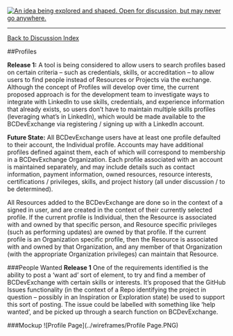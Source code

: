 <a rel="Inspiration" href="https://github.com/BCDevExchange/docs/blob/master/discussion/projectstates.md"><img alt="An idea being explored and shaped. Open for discussion, but may never go anywhere." style="border-width:0" src="http://bcdevexchange.org/badge/1.svg" title="An idea being explored and shaped. Open for discussion, but may never go anywhere." /></a>

---
[Back to Discussion Index](../discussion_index.md)


##Profiles

**Release 1:** A tool is being considered to allow users to search profiles based on certain criteria – such as credentials, skills, or accreditation – to allow users to find people instead of Resources or Projects via the exchange. Although the concept of Profiles will develop over time, the current proposed approach is for the development team to investigate ways to integrate with LinkedIn to use skills, credentials, and experience information that already exists, so users don’t have to maintain multiple skills profiles (leveraging what’s in LinkedIn), which would be made available to the BCDevExchange via registering / signing up with a LinkedIn account.  

**Future State:** All BCDevExchange users have at least one profile defaulted to their account, the Individual profile. Accounts may have additional profiles defined against them, each of which will correspond to membership in a BCDevExchange Organization. Each profile associated with an account is maintained separately, and may include details such as contact information, payment information, owned resources, resource interests, certifications / privileges, skills, and project history (all under discussion / to be determined). 
 
All Resources added to the BCDevExchange are done so in the context of a signed in user, and are created in the context of their currently selected profile. If the current profile is Individual, then the Resource is associated with and owned by that specific person, and Resource specific privileges (such as performing updates) are owned by that profile. If the current profile is an Organization specific profile, then the Resource is associated with and owned by that Organization, and any member of that Organization (with the appropriate Organization privileges) can maintain that Resource. 

###People Wanted
**Release 1** One of the requirements identified is the ability to post a ‘want ad’ sort of element, to try and find a member of BCDevExchange with certain skills or interests. It’s proposed that the GitHub Issues functionality (in the context of a Repo identifying the project in question – possibly in an Inspiration or Exploration state) be used to support this sort of posting. The issue could be labelled with something like ‘help wanted’, and be picked up through a search function on BCDevExchange. 

###Mockup
![Profile Page](../wireframes/Profile Page.PNG)
